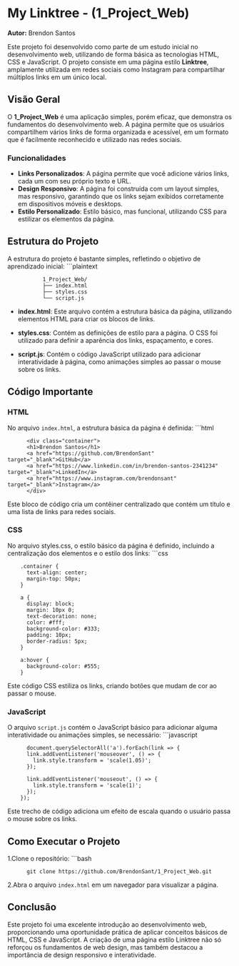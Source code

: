 #  My Linktree - (1_Project_Web)

**Autor:** Brendon Santos

Este projeto foi desenvolvido como parte de um estudo inicial no desenvolvimento web, utilizando de forma básica as tecnologias HTML, CSS e JavaScript. O projeto consiste em uma página estilo **Linktree**, amplamente utilizada em redes sociais como Instagram para compartilhar múltiplos links em um único local.

## Visão Geral

O **1_Project_Web** é uma aplicação simples, porém eficaz, que demonstra os fundamentos do desenvolvimento web. A página permite que os usuários compartilhem vários links de forma organizada e acessível, em um formato que é facilmente reconhecido e utilizado nas redes sociais.

### Funcionalidades

- **Links Personalizados**: A página permite que você adicione vários links, cada um com seu próprio texto e URL.
- **Design Responsivo**: A página foi construída com um layout simples, mas responsivo, garantindo que os links sejam exibidos corretamente em dispositivos móveis e desktops.
- **Estilo Personalizado**: Estilo básico, mas funcional, utilizando CSS para estilizar os elementos da página.

## Estrutura do Projeto

A estrutura do projeto é bastante simples, refletindo o objetivo de aprendizado inicial:
    ```plaintext
    
               1_Project_Web/
               ├── index.html
               ├── styles.css
               └── script.js

- **index.html**: Este arquivo contém a estrutura básica da página, utilizando elementos HTML para criar os blocos de links.

- **styles.css**: Contém as definições de estilo para a página. O CSS foi utilizado para definir a aparência dos links, espaçamento, e cores.

- **script.js**: Contém o código JavaScript utilizado para adicionar interatividade à página, como animações simples ao passar o mouse sobre os links.

## Código Importante
### HTML
No arquivo `index.html`, a estrutura básica da página é definida:
    ```html
    
          <div class="container">
          <h1>Brendon Santos</h1>
          <a href="https://github.com/BrendonSant" target="_blank">GitHub</a>
          <a href="https://www.linkedin.com/in/brendon-santos-2341234" target="_blank">LinkedIn</a>
          <a href="https://www.instagram.com/brendonsant" target="_blank">Instagram</a>
          </div>
Este bloco de código cria um contêiner centralizado que contém um título e uma lista de links para redes sociais.

### CSS
No arquivo styles.css, o estilo básico da página é definido, incluindo a centralização dos elementos e o estilo dos links:
    ```css
    
        .container {
          text-align: center;
          margin-top: 50px;
        }
        
        a {
          display: block;
          margin: 10px 0;
          text-decoration: none;
          color: #fff;
          background-color: #333;
          padding: 10px;
          border-radius: 5px;
        }
        
        a:hover {
          background-color: #555;
        }

Este código CSS estiliza os links, criando botões que mudam de cor ao passar o mouse.

### JavaScript
O arquivo `script.js` contém o JavaScript básico para adicionar alguma interatividade ou animações simples, se necessário:
    ```javascript

          document.querySelectorAll('a').forEach(link => {
          link.addEventListener('mouseover', () => {
            link.style.transform = 'scale(1.05)';
          });
        
          link.addEventListener('mouseout', () => {
            link.style.transform = 'scale(1)';
          });
        });

Este trecho de código adiciona um efeito de escala quando o usuário passa o mouse sobre os links.

## Como Executar o Projeto

1.Clone o repositório:
    ```bash
    
          git clone https://github.com/BrendonSant/1_Project_Web.git
          
2.Abra o arquivo `index.html` em um navegador para visualizar a página.

## Conclusão

Este projeto foi uma excelente introdução ao desenvolvimento web, proporcionando uma oportunidade prática de aplicar conceitos básicos de HTML, CSS e JavaScript. A criação de uma página estilo Linktree não só reforçou os fundamentos de web design, mas também destacou a importância de design responsivo e interatividade.
